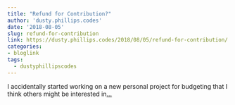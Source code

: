 ```yaml
---
title: "Refund for Contribution?"
author: 'dusty.phillips.codes'
date: '2018-08-05'
slug: refund-for-contribution
link: https://dusty.phillips.codes/2018/08/05/refund-for-contribution/
categories:
- bloglink
tags:
  - dustyphillipscodes
---
```


I accidentally started working on a new personal project for budgeting that I think others might be interested in[... <i class="fas fa-external-link-alt"></i>](https://dusty.phillips.codes/2018/08/05/refund-for-contribution/)

